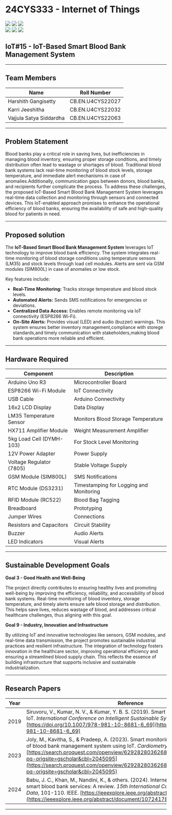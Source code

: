 # 24CYS333 - Internet of Things
![](https://img.shields.io/badge/Batch-22CYS-lightgreen) ![](https://img.shields.io/badge/UG-blue) ![](https://img.shields.io/badge/Subject-IoT-blue)
<br/>
![](https://img.shields.io/badge/Lecture-2-orange) ![](https://img.shields.io/badge/Practical-3-orange) ![](https://img.shields.io/badge/Credits-3-orange) <br/>

## IoT#15 - **IoT-Based Smart Blood Bank Management System**
-------
## Team Members

| Name                     | Roll Number          |
|--------------------------|----------------------|
| Harshith Gangisetty      | CB.EN.U4CYS22027     | 
| Karri Jeeshitha          | CB.EN.U4CYS22032     | 
| Vajjula Satya Siddardha  | CB.EN.U4CYS22063     | 

---------------

## Problem Statement

Blood banks play a critical role in saving lives, but inefficiencies in managing blood inventory, ensuring proper storage conditions, and timely distribution often lead to wastage or shortages of blood. Traditional blood bank systems lack real-time monitoring of blood stock levels, storage temperature, and immediate alert mechanisms in case of anomalies.Additionally, communication gaps between donors, blood banks, and recipients further complicate the process. To address these challenges, the proposed IoT-Based Smart Blood Bank Management System leverages real-time data collection and monitoring through sensors and connected devices. This IoT-enabled approach promises to enhance the operational efficiency of blood banks, ensuring the availability of safe and high-quality blood for patients in need.

-----------
## Proposed solution

The **IoT-Based Smart Blood Bank Management System** leverages IoT technology to improve blood bank efficiency. The system integrates real-time monitoring of blood storage conditions using temperature sensors (LM35) and stock levels through load cell modules. Alerts are sent via GSM modules (SIM800L) in case of anomalies or low stock. 

Key features include:
- **Real-Time Monitoring:** Tracks storage temperature and blood stock levels.
- **Automated Alerts:** Sends SMS notifications for emergencies or deviations.
- **Centralized Data Access:** Enables remote monitoring via IoT connectivity (ESP8266 Wi-Fi).
- **On-Site Alerts:** Provides visual (LED) and audio (buzzer) warnings.
This system ensures better inventory management,compliance with storege standards,and timely communication with stakeholders,making blood bank operations more reliable and efficient.

----------
## Hardware Required  

| Component                  | Description                     |  
|----------------------------|-------------------------------------------|  
| Arduino Uno R3             | Microcontroller Board                     |  
| ESP8266 Wi-Fi Module       | IoT Connectivity                          |  
| USB Cable                  | Arduino Connectivity                      |  
| 16x2 LCD Display           | Data Display                              |  
| LM35 Temperature Sensor    | Monitors Blood Storage Temperature        |  
| HX711 Amplifier Module     | Weight Measurement Amplifier              |  
| 5kg Load Cell (DYMH-103)   | For Stock Level Monitoring                |
| 12V Power Adapter          | Power Supply                              |  
| Voltage Regulator (7805)   | Stable Voltage Supply                     |  
| GSM Module (SIM800L)       | SMS Notifications                         | 
|RTC Module (DS3231)	        | Timestamping for Logging and Monitoring   |
| RFID Module (RC522)        | Blood Bag Tagging                         |  
| Breadboard                 | Prototyping                               |  
| Jumper Wires               | Connections                               |  
| Resistors and Capacitors   | Circuit Stability                         |  
| Buzzer                     | Audio Alerts                              |  
| LED Indicators             | Visual Alerts                             |  


-----------

## Sustainable Development Goals

**Goal 3 - Good Health and Well-Being**

The project directly contributes to ensuring healthy lives and promoting well-being by improving the efficiency, reliability, and accessibility of blood bank systems. Real-time monitoring of blood inventory, storage temperature, and timely alerts ensure safe blood storage and distribution. This helps save lives,
reduces wastage of blood, and addresses critical healthcare challenges, thus aligning with this goal.


**Goal 9 - Industry, Innovation and Infrastructure**
 
By utilizing IoT and innovative technologies like sensors, GSM modules, and real-time data transmission, the project promotes sustainable industrial practices and resilient infrastructure. The integration of technology fosters innovation in the healthcare sector, improving operational efficiency and ensuring a streamlined blood supply chain. This reflects the essence of building infrastructure that supports inclusive and sustainable industrialization.


---------------------------
## Research Papers  
  


| **Year** | **Reference** |
|----------|---------------|
| 2019     | Siruvoru, V., Kumar, N. V., & Kumar, Y. B. S. (2019). Smart blood bank system using IoT. *International Conference on Intelligent Sustainable Systems (ICISS)*. Springer. [https://doi.org/10.1007/978-981-10-8681-6_69](https://doi.org/10.1007/978-981-10-8681-6_69) |
| 2023     | Joly, M., Kavitha, S., & Pradeep, A. (2023). Smart monitoring, management and control of blood bank management system using IoT. *Cardiometry*. [https://search.proquest.com/openview/6292828036268c541f82799b56ceb2b2/1?pq-origsite=gscholar&cbl=2045095](https://search.proquest.com/openview/6292828036268c541f82799b56ceb2b2/1?pq-origsite=gscholar&cbl=2045095) |
| 2024     | Babu, J. C., Khan, M., Nandini, K., & others. (2024). Internet of Things (IoT)-based smart blood bank services: A review. *15th International Conference on IoT and Big Data*, 101-110. IEEE. [https://ieeexplore.ieee.org/abstract/document/10724178/](https://ieeexplore.ieee.org/abstract/document/10724178/) |

----------------------------
